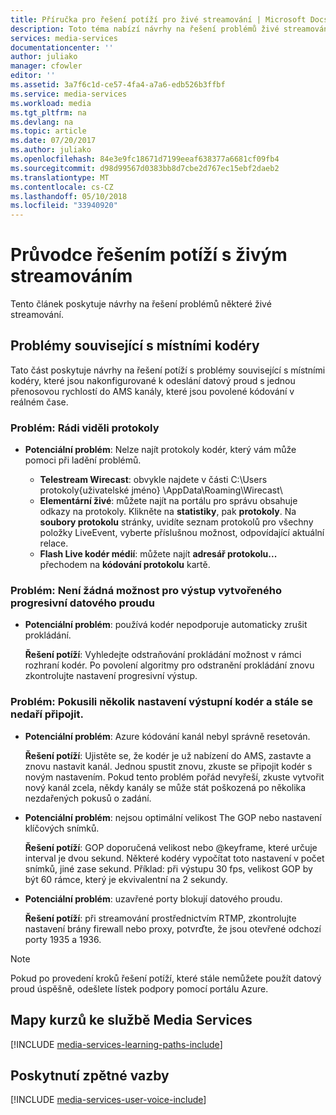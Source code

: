 ```yaml
---
title: Příručka pro řešení potíží pro živé streamování | Microsoft Docs
description: Toto téma nabízí návrhy na řešení problémů živé streamování.
services: media-services
documentationcenter: ''
author: juliako
manager: cfowler
editor: ''
ms.assetid: 3a7f6c1d-ce57-4fa4-a7a6-edb526b3ffbf
ms.service: media-services
ms.workload: media
ms.tgt_pltfrm: na
ms.devlang: na
ms.topic: article
ms.date: 07/20/2017
ms.author: juliako
ms.openlocfilehash: 84e3e9fc18671d7199eeaf638377a6681cf09fb4
ms.sourcegitcommit: d98d99567d0383bb8d7cbe2d767ec15ebf2daeb2
ms.translationtype: MT
ms.contentlocale: cs-CZ
ms.lasthandoff: 05/10/2018
ms.locfileid: "33940920"
---
```

# <a name="troubleshooting-guide-for-live-streaming"></a>Průvodce řešením potíží s živým streamováním
Tento článek poskytuje návrhy na řešení problémů některé živé streamování.

## <a name="issues-related-to-on-premises-encoders"></a>Problémy související s místními kodéry
Tato část poskytuje návrhy na řešení potíží s problémy související s místními kodéry, které jsou nakonfigurované k odeslání datový proud s jednou přenosovou rychlostí do AMS kanály, které jsou povolené kódování v reálném čase.

### <a name="problem-would-like-to-see-logs"></a>Problém: Rádi viděli protokoly
* **Potenciální problém**: Nelze najít protokoly kodér, který vám může pomoci při ladění problémů.
  
  * **Telestream Wirecast**: obvykle najdete v části C:\Users protokoly\{uživatelské jméno} \AppData\Roaming\Wirecast\ 
  * **Elementární živé**: můžete najít na portálu pro správu obsahuje odkazy na protokoly. Klikněte na **statistiky**, pak **protokoly**. Na **soubory protokolu** stránky, uvidíte seznam protokolů pro všechny položky LiveEvent, vyberte příslušnou možnost, odpovídající aktuální relace. 
  * **Flash Live kodér médií**: můžete najít **adresář protokolu...**  přechodem na **kódování protokolu** kartě.

### <a name="problem-there-is-no-option-for-outputting-a-progressive-stream"></a>Problém: Není žádná možnost pro výstup vytvořeného progresivní datového proudu
* **Potenciální problém**: používá kodér nepodporuje automaticky zrušit prokládání. 
  
    **Řešení potíží**: Vyhledejte odstraňování prokládání možnost v rámci rozhraní kodér. Po povolení algoritmy pro odstranění prokládání znovu zkontrolujte nastavení progresivní výstup. 

### <a name="problem-tried-several-encoder-output-settings-and-still-unable-to-connect"></a>Problém: Pokusili několik nastavení výstupní kodér a stále se nedaří připojit.
* **Potenciální problém**: Azure kódování kanál nebyl správně resetován. 
  
    **Řešení potíží**: Ujistěte se, že kodér je už nabízení do AMS, zastavte a znovu nastavit kanál. Jednou spustit znovu, zkuste se připojit kodér s novým nastavením. Pokud tento problém pořád nevyřeší, zkuste vytvořit nový kanál zcela, někdy kanály se může stát poškozená po několika nezdařených pokusů o zadání.  
* **Potenciální problém**: nejsou optimální velikost The GOP nebo nastavení klíčových snímků. 
  
    **Řešení potíží**: GOP doporučená velikost nebo @keyframe, které určuje interval je dvou sekund. Některé kodéry vypočítat toto nastavení v počet snímků, jiné zase sekund. Příklad: při výstupu 30 fps, velikost GOP by být 60 rámce, který je ekvivalentní na 2 sekundy.  
* **Potenciální problém**: uzavřené porty blokují datového proudu. 
  
    **Řešení potíží**: při streamování prostřednictvím RTMP, zkontrolujte nastavení brány firewall nebo proxy, potvrďte, že jsou otevřené odchozí porty 1935 a 1936. 

> [!NOTE]
> Pokud po provedení kroků řešení potíží, které stále nemůžete použít datový proud úspěšně, odešlete lístek podpory pomocí portálu Azure.
> 
> 

## <a name="media-services-learning-paths"></a>Mapy kurzů ke službě Media Services
[!INCLUDE [media-services-learning-paths-include](../../../includes/media-services-learning-paths-include.md)]

## <a name="provide-feedback"></a>Poskytnutí zpětné vazby
[!INCLUDE [media-services-user-voice-include](../../../includes/media-services-user-voice-include.md)]

